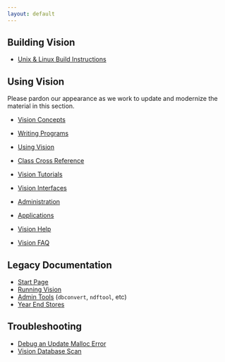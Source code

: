 ```yaml
---
layout: default
---
```


## Building Vision

* [Unix & Linux Build Instructions](nix-build.html)

## Using Vision

Please pardon our appearance as we work to update and modernize the material in this section.

* [Vision Concepts](original/vconcep.htm)
* [Writing Programs](original/writprog.htm) 
* [Using Vision](original/usingv.htm)

* [Class Cross Reference](original/vclassx.htm)
* [Vision Tutorials](original/vtutor.htm)
* [Vision Interfaces](original/vifaces.htm)

* [Administration](original/vadmin.htm)
* [Applications](original/vapps.htm)

* [Vision Help](original/vhelp.htm)
* [Vision FAQ](original/faq.htm)

## Legacy Documentation

* [Start Page](original/index.htm)
* [Running Vision](original/Running.htm)
* [Admin Tools](original/admTools.htm) (`dbconvert`, `ndftool`, etc)
* [Year End Stores](year-end)

## Troubleshooting

   * [Debug an Update Malloc Error](update-malloc-debugging.html)
   * [Vision Database Scan](VdbScan)

